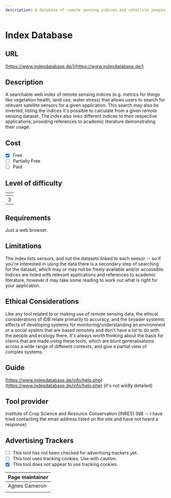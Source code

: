 ```yaml
---
description: A database of remote sensing indices and satellite imaging sensors
---
```


# Index Database

## URL

[https://www.indexdatabase.de/](https://www.indexdatabase.de/)

## Description

A searchable web index of remote sensing indices (e.g. metrics for things like vegetation health, land use, water stress) that allows users to search for relevant satellite sensors for a given application. This search may also be inverted, listing the indices it's possible to calculate from a given remote sensing dataset. The index also links different indices to their respective applications, providing references to academic literature demonstrating their usage.

## Cost

* [x] Free
* [ ] Partially Free
* [ ] Paid

## Level of difficulty

<table><thead><tr><th data-type="rating" data-max="5"></th></tr></thead><tbody><tr><td>3</td></tr></tbody></table>

## Requirements

Just a web browser.

## Limitations

The index lists sensors, and not the datasets linked to each sensor -- so if you're interested in using the data there is a secondary step of searching for the dataset, which may or may not be freely available and/or accessible. Indices are listed with relevant applications and references to academic literature, however it may take some reading to work out what is right for your application.

## Ethical Considerations

Like any tool related to or making use of remote sensing data, the ethical considerations of IDB relate primarily to accuracy, and the broader systemic effects of developing systems for monitoring/understanding an environment or a social system that are based remotely and don't have a lot to do with the people and ecology there. It's always worth thinking about the basis for claims that are made using these tools, which are blunt generalisations across a wide range of different contexts, and give a partial view of complex systems.

## Guide

[https://www.indexdatabase.de/info/help.php](https://www.indexdatabase.de/info/help.php) (it's not wildly detailed)

## Tool provider

Institute of Crop Science and Resource Conservation (INRES) (NB -- I have tried contacting the email address listed on the site and have not heard a response)

## Advertising Trackers

* [ ] This tool has not been checked for advertising trackers yet.
* [ ] This tool uses tracking cookies. Use with caution.
* [x] This tool does not appear to use tracking cookies.

| Page maintainer |
| --------------- |
| Agnes Cameron   |
|                 |

